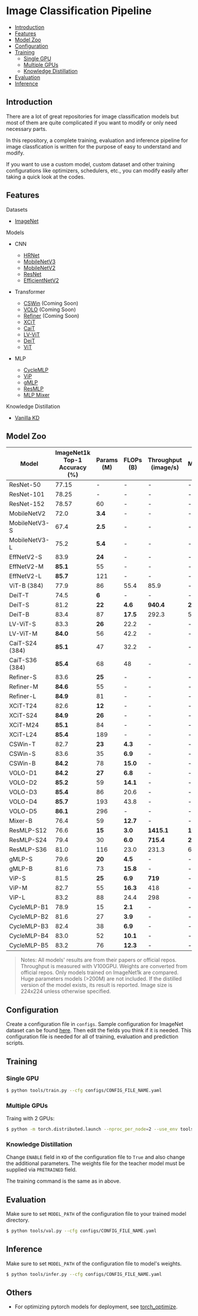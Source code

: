 # Image Classification Pipeline

* [Introduction](#introduction)
* [Features](#features)
* [Model Zoo](#model-zoo)
* [Configuration](#configuration)
* [Training](#training)
    * [Single GPU](#single-gpu)
    * [Multiple GPUs](#multiple-gpus)
    * [Knowledge Distillation](#knowledge-distillation)
* [Evaluation](#evaluation)
* [Inference](#inference)

## Introduction

There are a lot of great repositories for image classification models but most of them are quite complicated if you want to modify or only need necessary parts. 

In this repository, a complete training, evaluation and inference pipeline for image classfication is written for the purpose of easy to understand and modify. 

If you want to use a custom model, custom dataset and other training configurations like optimizers, schedulers, etc., you can modify easily after taking a quick look at the codes.

## Features

Datasets
* [ImageNet](https://image-net.org/)

Models
* CNN
    * [HRNet](https://arxiv.org/abs/1908.07919)
    * [MobileNetV3](https://arxiv.org/abs/1905.02244v5) 
    * [MobileNetV2](https://arxiv.org/abs/1801.04381v4)
    * [ResNet](https://arxiv.org/abs/1512.03385)
    * [EfficientNetV2](https://arxiv.org/abs/2104.00298v3)

* Transformer
    * [CSWin](https://arxiv.org/abs/2107.00652v2) (Coming Soon)
    * [VOLO](https://arxiv.org/abs/2106.13112v1) (Coming Soon)
    * [Refiner](https://arxiv.org/abs/2106.03714v1) (Coming Soon)
    * [XCiT](https://arxiv.org/abs/2106.09681)
    * [CaiT](https://arxiv.org/abs/2103.17239) 
    * [LV-ViT](https://arxiv.org/abs/2104.10858v2)
    * [DeiT](https://arxiv.org/abs/2012.12877) 
    * [ViT](https://arxiv.org/abs/2010.11929v2)
    
* MLP
    * [CycleMLP](https://arxiv.org/abs/2107.10224) 
    * [ViP](https://arxiv.org/abs/2106.12368v1)
    * [gMLP](https://arxiv.org/abs/2105.08050v2) 
    * [ResMLP](https://arxiv.org/abs/2105.03404) 
    * [MLP Mixer](https://arxiv.org/abs/2105.01601)

Knowledge Distillation
* [Vanilla KD](https://arxiv.org/abs/1503.02531)

## Model Zoo

Model | ImageNet1k Top-1 Accuracy (%) | Params (M)  | FLOPs (B) | Throughput (image/s) | Peak Memory (MB) | Weights
--- | --- | --- | --- | --- | --- | --- 
ResNet-50 | 77.15 | - | - | - | - | N/A
ResNet-101 | 78.25 | - | - | - | - | N/A
ResNet-152 | 78.57 | 60 | - | - | - | N/A
MobileNetV2 | 72.0 | **3.4** | - | - | - | N/A
MobileNetV3-S | 67.4 | **2.5** | - | - | - | N/A
MobileNetV3-L | 75.2 | **5.4** | - | - | - | N/A
EffNetV2-S | 83.9 | **24** | - | - | - | N/A
EffNetV2-M | **85.1** | 55 | - | - | - | N/A
EffNetV2-L | **85.7** | 121 | - | - | - | N/A
ViT-B (384) | 77.9 | 86 | 55.4 | 85.9 | - | N/A
DeiT-T | 74.5 | **6** | - | - | - | [download](https://drive.google.com/drive/folders/1nhj-RSAHcpN3e5G0eryKBcnUwlyE_YYv?usp=sharing)
DeiT-S | 81.2 | **22** | **4.6** | **940.4** | **217.2** | [download](https://drive.google.com/drive/folders/1nhj-RSAHcpN3e5G0eryKBcnUwlyE_YYv?usp=sharing)
DeiT-B | 83.4 | 87 | **17.5** | 292.3 | 573.7 | [download](https://drive.google.com/drive/folders/1nhj-RSAHcpN3e5G0eryKBcnUwlyE_YYv?usp=sharing)
LV-ViT-S | 83.3 | **26** | 22.2 | - | - | [download](https://github.com/zihangJiang/TokenLabeling/releases/download/1.0/lvvit_s-26M-224-83.3.pth.tar)
LV-ViT-M | **84.0** | 56 | 42.2 | - | - | [download](https://github.com/zihangJiang/TokenLabeling/releases/download/1.0/lvvit_m-56M-224-84.0.pth.tar)
CaiT-S24 (384) | **85.1** | 47 | 32.2 | - | - | [download](https://drive.google.com/drive/folders/1YrbN3zdz1jykz5D-CY6ND7A7schH8E19?usp=sharing)
CaiT-S36 (384) | **85.4** | 68 | 48 | - | - | [download](https://drive.google.com/drive/folders/1YrbN3zdz1jykz5D-CY6ND7A7schH8E19?usp=sharing)
Refiner-S | 83.6 | **25** | - | - | - | N/A
Refiner-M | **84.6** | 55 | - | - | - | N/A
Refiner-L | **84.9** | 81 | - | - | - | N/A
XCiT-T24 | 82.6 | **12** | - | - | - | [download](https://drive.google.com/drive/folders/10lvfB8sXdRuZve5xn6pebJN6TT2GaYhP?usp=sharing)
XCiT-S24 | **84.9** | **26** | - | - | - | [download](https://drive.google.com/drive/folders/10lvfB8sXdRuZve5xn6pebJN6TT2GaYhP?usp=sharing)
XCiT-M24 | **85.1** | 84 | - | - | - | [download](https://drive.google.com/drive/folders/10lvfB8sXdRuZve5xn6pebJN6TT2GaYhP?usp=sharing)
XCiT-L24 | **85.4** | 189 | - | - | - | [download](https://drive.google.com/drive/folders/10lvfB8sXdRuZve5xn6pebJN6TT2GaYhP?usp=sharing)
CSWin-T | 82.7 | **23** | **4.3** | - | - | N/A
CSWin-S | 83.6 | 35 | **6.9** | - | - | N/A
CSWin-B | **84.2** | 78 | **15.0** | - | - | N/A
VOLO-D1 | **84.2** | **27** | **6.8** | - | -  | N/A
VOLO-D2 | **85.2** | 59 | **14.1** | - | -  | N/A
VOLO-D3 | **85.4** | 86 | 20.6 | - | - | N/A
VOLO-D4 | **85.7** | 193 | 43.8 | - | -  | N/A
VOLO-D5 | **86.1** | 296 | - | - | - | N/A
Mixer-B | 76.4 | 59 | **12.7** | - | - | N/A
ResMLP-S12 | 76.6 | **15** | **3.0** | **1415.1** | **179.5** | [download](https://dl.fbaipublicfiles.com/deit/resmlp_12_dist.pth)
ResMLP-S24 | 79.4 | 30 | **6.0** | **715.4** | **235.3** | [download](https://dl.fbaipublicfiles.com/deit/resmlp_24_dist.pth)
ResMLP-S36 | 81.0 | 116 | 23.0 | 231.3 | 663.0 | [download](https://dl.fbaipublicfiles.com/deit/resmlp_36_dist.pth) 
gMLP-S | 79.6 | **20** | **4.5** | - | - | N/A
gMLP-B | 81.6 | 73 | **15.8** | - | - | N/A
ViP-S | 81.5 | **25** | **6.9** | **719** | - | [download](https://drive.google.com/drive/folders/1l2XWrzqeP5n3tIm4O1jkd727j_mVoOf1?usp=sharing)
ViP-M | 82.7 | 55 | **16.3** | 418 | - | [download](https://drive.google.com/drive/folders/1l2XWrzqeP5n3tIm4O1jkd727j_mVoOf1?usp=sharing)
ViP-L | 83.2 | 88 | 24.4 | 298 | - | [download](https://drive.google.com/drive/folders/1l2XWrzqeP5n3tIm4O1jkd727j_mVoOf1?usp=sharing)
CycleMLP-B1 | 78.9 | 15 | **2.1** | - | - | [download](https://github.com/ShoufaChen/CycleMLP/releases/download/v0.1/CycleMLP_B1.pth)
CycleMLP-B2 | 81.6 | 27 | **3.9** | - | - | [download](https://github.com/ShoufaChen/CycleMLP/releases/download/v0.1/CycleMLP_B2.pth)
CycleMLP-B3 | 82.4 | 38 | **6.9** | - | - | [download](https://github.com/ShoufaChen/CycleMLP/releases/download/v0.1/CycleMLP_B3.pth)
CycleMLP-B4 | 83.0 | 52 | **10.1** | - | - | [download](https://github.com/ShoufaChen/CycleMLP/releases/download/v0.1/CycleMLP_B4.pth)
CycleMLP-B5 | 83.2 | 76 | **12.3** | - | - | [download](https://github.com/ShoufaChen/CycleMLP/releases/download/v0.1/CycleMLP_B5.pth)

> Notes: All models' results are from their papers or official repos. Throughput is measured with V100GPU. Weights are converted from official repos. Only models trained on ImageNet1k are compared. Huge parameters models (>200M) are not included. If the distilled version of the model exists, its result is reported. Image size is 224x224 unless otherwise specified.


## Configuration 

Create a configuration file in `configs`. Sample configuration for ImageNet dataset can be found [here](configs/defaults.yaml). Then edit the fields you think if it is needed. This configuration file is needed for all of training, evaluation and prediction scripts.

## Training

### Single GPU
```bash
$ python tools/train.py --cfg configs/CONFIG_FILE_NAME.yaml
```

### Multiple GPUs

Traing with 2 GPUs:

```bash
$ python -m torch.distributed.launch --nproc_per_node=2 --use_env tools/train.py --cfg configs/CONFIG_FILE_NAME.yaml
```

### Knowledge Distillation

Change `ENABLE` field in `KD` of the configuration file to `True` and also change the additional parameters. The weights file for the teacher model must be supplied via `PRETRAINED` field.

The training command is the same as in above.

## Evaluation

Make sure to set `MODEL_PATH` of the configuration file to your trained model directory.

```bash
$ python tools/val.py --cfg configs/CONFIG_FILE_NAME.yaml
```

## Inference

Make sure to set `MODEL_PATH` of the configuration file to model's weights.

```bash
$ python tools/infer.py --cfg configs/CONFIG_FILE_NAME.yaml
```

## Others

* For optimizing pytorch models for deployment, see [torch_optimize](https://github.com/sithu31296/torch_optimize).